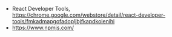* React Developer Tools, https://chrome.google.com/webstore/detail/react-developer-tools/fmkadmapgofadopljbjfkapdkoienihi
* https://www.npmjs.com/
